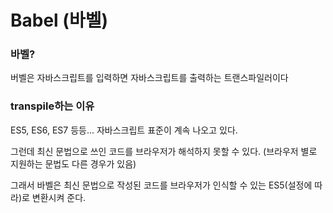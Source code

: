 # Babel (바벨)

### 바벨?

버벨은 자바스크립트를 입력하면 자바스크립트를 출력하는 트랜스파일러이다



### transpile하는 이유

ES5, ES6, ES7 등등... 자바스크립트 표준이 계속 나오고 있다. 

그런데 최신 문법으로 쓰인 코드를 브라우저가 해석하지 못할 수 있다. (브라우저 별로 지원하는 문법도 다른 경우가 있음)

그래서 바벨은 최신 문법으로 작성된 코드를 브라우저가 인식할 수 있는 ES5(설정에 따라)로 변환시켜 준다.

